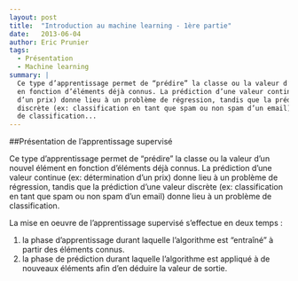```yaml
---
layout: post
title:  "Introduction au machine learning - 1ère partie"
date:   2013-06-04
author: Eric Prunier
tags:
  - Présentation
  - Machine learning
summary: |
  Ce type d’apprentissage permet de “prédire” la classe ou la valeur d’un nouvel élément
  en fonction d’éléments déjà connus. La prédiction d’une valeur continue (ex: détermination
  d’un prix) donne lieu à un problème de régression, tandis que la prédiction d’une valeur
  discrète (ex: classification en tant que spam ou non spam d’un email) donne lieu à un problème
  de classification...
---
```


##Présentation de l’apprentissage supervisé

Ce type d’apprentissage permet de “prédire” la classe ou la valeur d’un nouvel élément
en fonction d’éléments déjà connus. La prédiction d’une valeur continue (ex: détermination
d’un prix) donne lieu à un problème de régression, tandis que la prédiction d’une valeur
discrète (ex: classification en tant que spam ou non spam d’un email) donne lieu à un problème
de classification.

La mise en oeuvre de l’apprentissage supervisé s’effectue en deux temps :

1. la phase d’apprentissage durant laquelle l’algorithme est “entraîné” à partir des
   éléments connus.
2. la phase de prédiction durant laquelle l’algorithme est appliqué à de nouveaux éléments
   afin d’en déduire la valeur de sortie.
